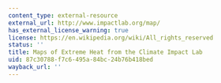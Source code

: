 ```yaml
---
content_type: external-resource
external_url: http://www.impactlab.org/map/
has_external_license_warning: true
license: https://en.wikipedia.org/wiki/All_rights_reserved
status: ''
title: Maps of Extreme Heat from the Climate Impact Lab
uid: 87c30788-f7c6-495a-84bc-24b76b418bed
wayback_url: ''
---
```

